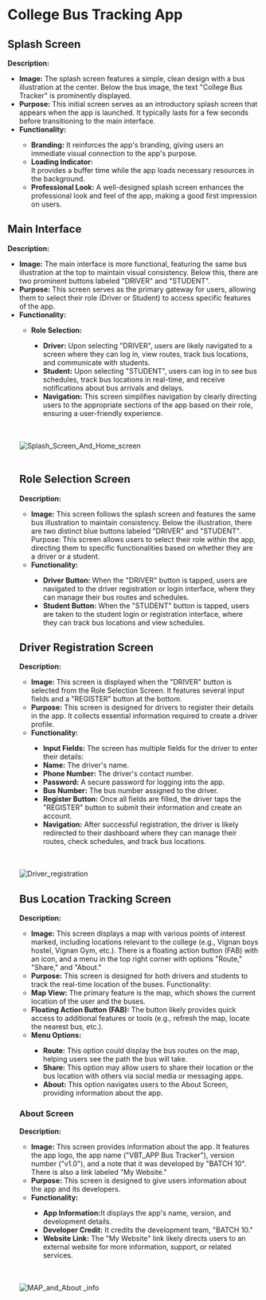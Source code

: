# College Bus Tracking App
<H2>Splash Screen</H2>
<b>Description:</b><br>
<ul>
<li><b>Image:</b> The splash screen features a simple, clean design with a bus illustration at the center. Below the bus image, the text "College Bus Tracker" is prominently displayed.
</li>
<li><b>Purpose:</b> This initial screen serves as an introductory splash screen that appears when the app is launched. It typically lasts for a few seconds before transitioning to the main interface.</li>
<li><b>Functionality:</b></li>
  <ul>
<li><b>Branding:</b> It reinforces the app's branding, giving users an immediate visual connection to the app's purpose.</li>
<li><b>Loading Indicator:</b></li> It provides a buffer time while the app loads necessary resources in the background.
<li><b>Professional Look:</b> A well-designed splash screen enhances the professional look and feel of the app, making a good first impression on users.</li>
</ul>
</ul>
<H2>Main Interface</H2>
<b>Description:</b><br>
<ul>
<li><b>Image:</b> The main interface is more functional, featuring the same bus illustration at the top to maintain visual consistency. Below this, there are two prominent buttons labeled "DRIVER" and "STUDENT".</li>
<li><b>Purpose:</b> This screen serves as the primary gateway for users, allowing them to select their role (Driver or Student) to access specific features of the app.</li>
<li><b>Functionality:</b></li>
  <ul>
<li><b>Role Selection:</b></li>
  <ul>
<li><b>Driver:</b> Upon selecting "DRIVER", users are likely navigated to a screen where they can log in, view routes, track bus locations, and communicate with students.</li>
<li><b>Student:</b> Upon selecting "STUDENT", users can log in to see bus schedules, track bus locations in real-time, and receive notifications about bus arrivals and delays.</li>
<li><b>Navigation:</b> This screen simplifies navigation by clearly directing users to the appropriate sections of the app based on their role, ensuring a user-friendly experience.</li>
  </ul>
</ul>
<br></br>
  
![Splash_Screen_And_Home_screen](https://github.com/srinivas21109/College-Bus-Tracker-App/assets/119849011/eda99255-0792-4c90-a24b-583ea3eb9610)
<br></br>
<H2>Role Selection Screen</H2>
<b>Description:</b><br> 
<ul>
<li><b>Image:</b> This screen follows the splash screen and features the same bus illustration to maintain consistency. Below the illustration, there are two distinct blue buttons labeled "DRIVER" and "STUDENT".
Purpose: This screen allows users to select their role within the app, directing them to specific functionalities based on whether they are a driver or a student.</li>

<li><b>Functionality:</b></li>
  <ul>
<li><b>Driver Button: </b> When the "DRIVER" button is tapped, users are navigated to the driver registration or login interface, where they can manage their bus routes and schedules.</li>
<li><b>Student Button:</b> When the "STUDENT" button is tapped, users are taken to the student login or registration interface, where they can track bus locations and view schedules.</li>
</ul>
</ul>
<H2>Driver Registration Screen</H2>
<b>Description:</b><br>
<ul>
<li><b>Image:</b> This screen is displayed when the "DRIVER" button is selected from the Role Selection Screen. It features several input fields and a "REGISTER" button at the bottom.</li>
<li><b>Purpose:</b> This screen is designed for drivers to register their details in the app. It collects essential information required to create a driver profile.</li>
<li><b>Functionality:</b></li>
  <ul>
<li><b>Input Fields:</b> The screen has multiple fields for the driver to enter their details:</li>
<li><b>Name:</b> The driver's name.</li>
<li><b>Phone Number:</b> The driver's contact number.</li>
<li><b>Password:</b> A secure password for logging into the app.</li>
<li><b>Bus Number:</b> The bus number assigned to the driver.</li>
<li><b>Register Button:</b> Once all fields are filled, the driver taps the "REGISTER" button to submit their information and create an account.</li>
<li><b>Navigation:</b> After successful registration, the driver is likely redirected to their dashboard where they can manage their routes, check schedules, and track bus locations.</li>
</ul>
</ul>
<br></br>

![Driver_registration](https://github.com/srinivas21109/College-Bus-Tracker-App/assets/119849011/90b3ace6-efc1-4fb9-86f3-5466fae82cec)

<H2>Bus Location Tracking Screen</H2>
<b>Description:</b><br>
<ul>
<li><b>Image:</b> This screen displays a map with various points of interest marked, including locations relevant to the college (e.g., Vignan boys hostel, Vignan Gym, etc.). There is a floating action button (FAB) with an icon, and a menu in the top right corner with options "Route," "Share," and "About."</li>
<li><b>Purpose:</b> This screen is designed for both drivers and students to track the real-time location of the buses.
Functionality:</li>
<li><b>Map View:</b> The primary feature is the map, which shows the current location of the user and the buses.</li>
<li><b>Floating Action Button (FAB):</b> The button likely provides quick access to additional features or tools (e.g., refresh the map, locate the nearest bus, etc.).</li>
<li><b>Menu Options:</b></li>
  <ul>
<li><b>Route:</b> This option could display the bus routes on the map, helping users see the path the bus will take.</li>
<li><b>Share:</b> This option may allow users to share their location or the bus location with others via social media or messaging apps.</li>
<li><b>About:</b> This option navigates users to the About Screen, providing information about the app.</li>
  </ul>
</ul>

<H3>About Screen</H3>
<b>Description:</b><br>
<ul>
<li><b>Image:</b> This screen provides information about the app. It features the app logo, the app name ("VBT_APP Bus Tracker"), version number ("v1.0"), and a note that it was developed by "BATCH 10". There is also a link labeled "My Website."</li>
<li><b>Purpose:</b> This screen is designed to give users information about the app and its developers.</li>
<li><b>Functionality:</b></li>
<ul>
<li><b>App Information:</b>It displays the app's name, version, and development details.</li>
<li><b>Developer Credit:</b> It credits the development team, "BATCH 10."</li>
<li><b>Website Link:</b> The "My Website" link likely directs users to an external website for more information, support, or related services.</li>
</ul>
</ul>
<br></br>

![MAP_and_About _info](https://github.com/srinivas21109/College-Bus-Tracker-App/assets/119849011/62db10b7-9b8a-49ff-bb06-f021f4149cd0)


